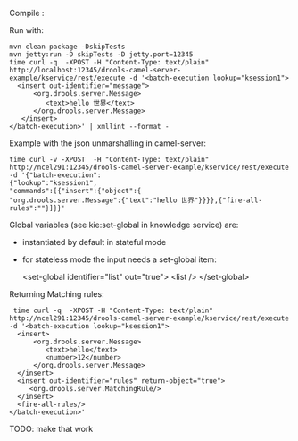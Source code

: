 Compile :


Run with:

    mvn clean package -DskipTests
    mvn jetty:run -D skipTests -D jetty.port=12345
    time curl -q  -XPOST -H "Content-Type: text/plain"  http://localhost:12345/drools-camel-server-example/kservice/rest/execute -d '<batch-execution lookup="ksession1">
      <insert out-identifier="message">
          <org.drools.server.Message>
             <text>hello 世界</text>
          </org.drools.server.Message>
       </insert>
    </batch-execution>' | xmllint --format -


Example with the json unmarshalling in camel-server:

	time curl -v -XPOST  -H "Content-Type: text/plain" http://ncel291:12345/drools-camel-server-example/kservice/rest/execute -d '{"batch-execution":
	{"lookup":"ksession1",
	"commands":[{"insert":{"object":{
	"org.drools.server.Message":{"text":"hello 世界"}}}},{"fire-all-rules":""}]}}'


Global variables (see kie:set-global in knowledge service) are:
- instantiated by default in stateful mode
- for stateless mode
the input needs a set-global item:

    &lt;set-global identifier="list" out="true">
    &lt;list />
    &lt;/set-global>
      
Returning Matching rules:

	
	 time curl -q  -XPOST -H "Content-Type: text/plain"  http://ncel291:12345/drools-camel-server-example/kservice/rest/execute -d '<batch-execution lookup="ksession1">
      <insert>
          <org.drools.server.Message>
             <text>hello</text>
             <number>12</number>
          </org.drools.server.Message>
      </insert>
      <insert out-identifier="rules" return-object="true">
         <org.drools.server.MatchingRule/>
      </insert>
      <fire-all-rules/>
    </batch-execution>'
	
	
TODO: make that work